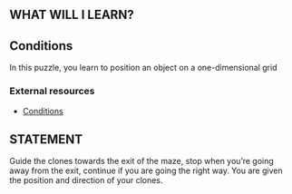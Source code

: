 ## WHAT WILL I LEARN?
## Conditions
In this puzzle, you learn to position an object on a one-dimensional grid

### External resources
+ [Conditions](https://en.wikipedia.org/wiki/Conditional_(computer_programming))

## STATEMENT
Guide the clones towards the exit of the maze, stop when you’re going away from the exit, continue if you are going the right way. You are given the position and direction of your clones.
